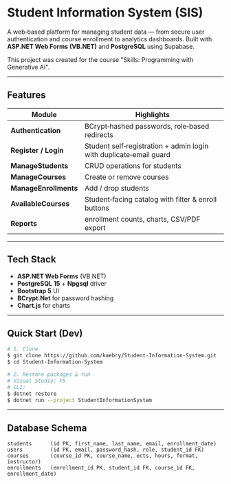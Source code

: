 # Student Information System (SIS)

A web‑based platform for managing student data — from secure user authentication and course enrollment to analytics dashboards. Built with **ASP.NET Web Forms (VB.NET)** and **PostgreSQL** using Supabase.

This project was created for the course "Skills: Programming with Generative AI".

---

## Features

| Module                | Highlights                                                              |
| --------------------- | ----------------------------------------------------------------------- |
| **Authentication**    | BCrypt‑hashed passwords, role‑based redirects                           |
| **Register / Login**  | Student self‑registration + admin login with duplicate‑email guard      |
| **ManageStudents**    | CRUD operations for students                                            |
| **ManageCourses**     | Create or remove courses                                                |
| **ManageEnrollments** | Add / drop students                                                     |
| **AvailableCourses**  | Student‑facing catalog with filter & enroll buttons                     |
| **Reports**           | enrollment counts, charts, CSV/PDF export                               |

---

## Tech Stack

* **ASP.NET Web Forms** (VB.NET)
* **PostgreSQL 15** + **Npgsql** driver
* **Bootstrap 5** UI
* **BCrypt.Net** for password hashing
* **Chart.js** for charts 

---

## Quick Start (Dev)

```bash
# 1. Clone
$ git clone https://github.com/kaebry/Student-Information-System.git
$ cd Student-Information-System

# 2. Restore packages & run
# Visual Studio: F5
# CLI:
$ dotnet restore
$ dotnet run --project StudentInformationSystem
```

---

## Database Schema

```
students      (id PK, first_name, last_name, email, enrollment_date)
users         (id PK, email, password_hash, role, student_id FK)
courses       (course_id PK, course_name, ects, hours, format, instructor)
enrollments   (enrollment_id PK, student_id FK, course_id FK, enrollment_date)
```


